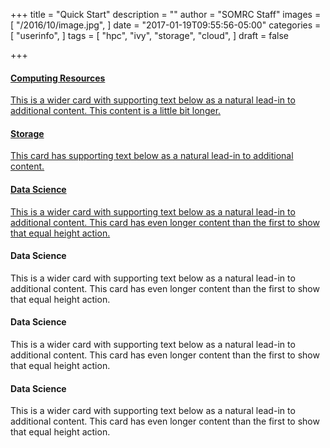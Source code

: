 +++
title = "Quick Start"
description = ""
author = "SOMRC Staff"
images = [
  "/2016/10/image.jpg",
]
date = "2017-01-19T09:55:56-05:00"
categories = [
  "userinfo",
]
tags = [
  "hpc",
  "ivy",
  "storage",
  "cloud",
]
draft = false

+++

<div class="card-group">
  <div class="card">
  <a href="userinfo/compute/">
    <div style="text-align:center;"><i class="fa fa-microchip fa-5x" aria-hidden="true" style="padding-top:40px;padding-bottom:20px;"></i></div>
    <div class="card-block">
      <h4 class="card-title">Computing Resources</h4>
      <p class="card-text">This is a wider card with supporting text below as a natural lead-in to additional content. This content is a little bit longer.</p>
    </div>
  </a>
  </div>
  <div class="card">
  <a href="userinfo/storage/">
    <div style="text-align:center;"><i class="fa fa-database fa-5x" aria-hidden="true" style="padding-top:40px;padding-bottom:20px;"></i></div>
    <div class="card-block">
      <h4 class="card-title">Storage</h4>
      <p class="card-text">This card has supporting text below as a natural lead-in to additional content.</p>
    </div>
  </a>
  </div>
  <div class="card">
  <a href="userinfo/data-science/">
    <div style="text-align:center;"><i class="fa fa-table fa-5x" aria-hidden="true" style="padding-top:40px;padding-bottom:20px;"></i></div>
    <div class="card-block">
      <h4 class="card-title">Data Science</h4>
      <p class="card-text">This is a wider card with supporting text below as a natural lead-in to additional content. This card has even longer content than the first to show that equal height action.</p>
    </div>
  </a>
  </div>
</div>
<div class="card-group">
  <div class="card">
    <div style="text-align:center;"><i class="fa fa-hdd-o fa-5x" aria-hidden="true" style="padding-top:40px;padding-bottom:20px;"></i></div>
    <div class="card-block">
      <h4 class="card-title">Data Science</h4>
      <p class="card-text">This is a wider card with supporting text below as a natural lead-in to additional content. This card has even longer content than the first to show that equal height action.</p>
    </div>
  </div>
  <div class="card">
    <div style="text-align:center;"><i class="fa fa-hdd-o fa-5x" aria-hidden="true" style="padding-top:40px;padding-bottom:20px;"></i></div>
    <div class="card-block">
      <h4 class="card-title">Data Science</h4>
      <p class="card-text">This is a wider card with supporting text below as a natural lead-in to additional content. This card has even longer content than the first to show that equal height action.</p>
    </div>
  </div>
  <div class="card">
    <div style="text-align:center;"><i class="fa fa-hdd-o fa-5x" aria-hidden="true" style="padding-top:40px;padding-bottom:20px;"></i></div>
    <div class="card-block">
      <h4 class="card-title">Data Science</h4>
      <p class="card-text">This is a wider card with supporting text below as a natural lead-in to additional content. This card has even longer content than the first to show that equal height action.</p>
    </div>
  </div>
</div>

